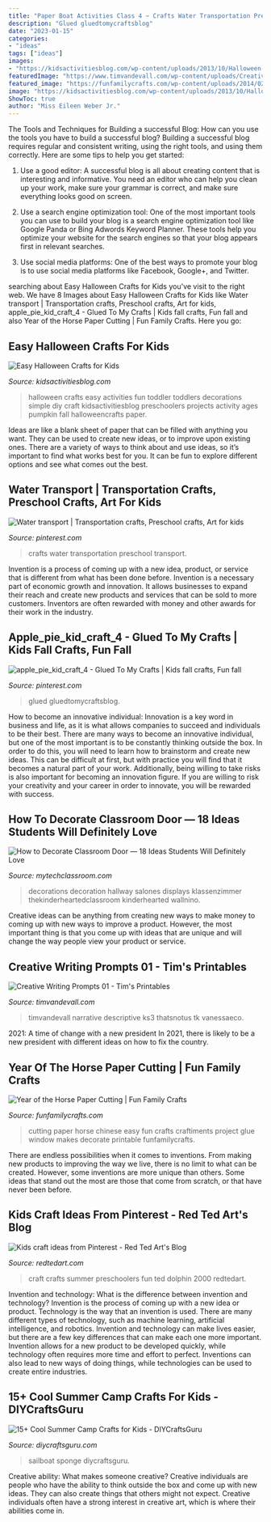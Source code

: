 ```yaml
---
title: "Paper Boat Activities Class 4 ~ Crafts Water Transportation Preschool Transport"
description: "Glued gluedtomycraftsblog"
date: "2023-01-15"
categories:
- "ideas"
tags: ["ideas"]
images:
- "https://kidsactivitiesblog.com/wp-content/uploads/2013/10/Halloween-crafts-for-kids.jpg"
featuredImage: "https://www.timvandevall.com/wp-content/uploads/Creative-Writing-Prompts-Printable.jpg"
featured_image: "https://funfamilycrafts.com/wp-content/uploads/2014/02/Year-of-the-Horse-Paper-Cutting.jpg"
image: "https://kidsactivitiesblog.com/wp-content/uploads/2013/10/Halloween-crafts-for-kids.jpg"
ShowToc: true
author: "Miss Eileen Weber Jr."
---
```



The Tools and Techniques for Building a successful Blog: How can you use the tools you have to build a successful blog?
Building a successful blog requires regular and consistent writing, using the right tools, and using them correctly. Here are some tips to help you get started:
1. Use a good editor: A successful blog is all about creating content that is interesting and informative. You need an editor who can help you clean up your work, make sure your grammar is correct, and make sure everything looks good on screen.

2. Use a search engine optimization tool: One of the most important tools you can use to build your blog is a search engine optimization tool like Google Panda or Bing Adwords Keyword Planner. These tools help you optimize your website for the search engines so that your blog appears first in relevant searches.

3. Use social media platforms: One of the best ways to promote your blog is to use social media platforms like Facebook, Google+, and Twitter.

	

		
searching about Easy Halloween Crafts for Kids you've visit to the right web. We have 8 Images about Easy Halloween Crafts for Kids like Water transport | Transportation crafts, Preschool crafts, Art for kids, apple_pie_kid_craft_4 - Glued To My Crafts | Kids fall crafts, Fun fall and also Year of the Horse Paper Cutting | Fun Family Crafts. Here you go:
		
    
## Easy Halloween Crafts For Kids

<img loading=lazy src="https://kidsactivitiesblog.com/wp-content/uploads/2013/10/Halloween-crafts-for-kids.jpg" onerror="this.onerror=null;this.src='https://tse3.mm.bing.net/th?id=OIP.KeLZxSg6GAU2Lb2B-6EX5AHaLH&amp;pid=15.1';" alt="Easy Halloween Crafts for Kids">

_Source: kidsactivitiesblog.com_

>halloween crafts easy activities fun toddler toddlers decorations simple diy craft kidsactivitiesblog preschoolers projects activity ages pumpkin fall halloweencrafts paper. 

	

Ideas are like a blank sheet of paper that can be filled with anything you want. They can be used to create new ideas, or to improve upon existing ones. There are a variety of ways to think about and use ideas, so it’s important to find what works best for you. It can be fun to explore different options and see what comes out the best.

    
## Water Transport | Transportation Crafts, Preschool Crafts, Art For Kids

<img loading=lazy src="https://i.pinimg.com/736x/e0/5c/a3/e05ca399d01dd9aa8d0d80fdeaa6931d--water-crafts-water-themed-crafts.jpg" onerror="this.onerror=null;this.src='https://tse1.mm.bing.net/th?id=OIP.P_pVYF2xxjSRHTFQISF0xAAAAA&amp;pid=15.1';" alt="Water transport | Transportation crafts, Preschool crafts, Art for kids">

_Source: pinterest.com_

>crafts water transportation preschool transport. 

	

Invention is a process of coming up with a new idea, product, or service that is different from what has been done before. Invention is a necessary part of economic growth and innovation. It allows businesses to expand their reach and create new products and services that can be sold to more customers. Inventors are often rewarded with money and other awards for their work in the industry.

    
## Apple_pie_kid_craft_4 - Glued To My Crafts | Kids Fall Crafts, Fun Fall

<img loading=lazy src="https://i.pinimg.com/originals/46/f0/f0/46f0f0e3f99331d2e0c9d06456d0a79d.jpg" onerror="this.onerror=null;this.src='https://tse2.mm.bing.net/th?id=OIP.Y0gH9qU0udVZ3eBz0ufu7wHaE8&amp;pid=15.1';" alt="apple_pie_kid_craft_4 - Glued To My Crafts | Kids fall crafts, Fun fall">

_Source: pinterest.com_

>glued gluedtomycraftsblog. 

	

How to become an innovative individual:
Innovation is a key word in business and life, as it is what allows companies to succeed and individuals to be their best. There are many ways to become an innovative individual, but one of the most important is to be constantly thinking outside the box. In order to do this, you will need to learn how to brainstorm and create new ideas. This can be difficult at first, but with practice you will find that it becomes a natural part of your work. Additionally, being willing to take risks is also important for becoming an innovation figure. If you are willing to risk your creativity and your career in order to innovate, you will be rewarded with success.

    
## How To Decorate Classroom Door — 18 Ideas Students Will Definitely Love

<img loading=lazy src="https://mytechclassroom.com/wp-content/uploads/2020/10/4-225x300.png" onerror="this.onerror=null;this.src='https://tse1.mm.bing.net/th?id=OIP.3DB1n8tUIztfag3g_D6_kgAAAA&amp;pid=15.1';" alt="How to Decorate Classroom Door — 18 Ideas Students Will Definitely Love">

_Source: mytechclassroom.com_

>decorations decoration hallway salones displays klassenzimmer thekinderheartedclassroom kinderhearted wallnino. 

	

Creative ideas can be anything from creating new ways to make money to coming up with new ways to improve a product. However, the most important thing is that you come up with ideas that are unique and will change the way people view your product or service.

    
## Creative Writing Prompts 01 - Tim&#039;s Printables

<img loading=lazy src="https://www.timvandevall.com/wp-content/uploads/Creative-Writing-Prompts-Printable.jpg" onerror="this.onerror=null;this.src='https://tse2.mm.bing.net/th?id=OIP.6OVQynWHtv6lRj-UO7jTugHaJm&amp;pid=15.1';" alt="Creative Writing Prompts 01 - Tim&#039;s Printables">

_Source: timvandevall.com_

>timvandevall narrative descriptive ks3 thatsnotus tk vanessaeco. 

	

2021: A time of change with a new president
In 2021, there is likely to be a new president with different ideas on how to fix the country.

    
## Year Of The Horse Paper Cutting | Fun Family Crafts

<img loading=lazy src="https://funfamilycrafts.com/wp-content/uploads/2014/02/Year-of-the-Horse-Paper-Cutting.jpg" onerror="this.onerror=null;this.src='https://tse2.mm.bing.net/th?id=OIP.IYoY93SBJE28dlapbVpKOAHaLW&amp;pid=15.1';" alt="Year of the Horse Paper Cutting | Fun Family Crafts">

_Source: funfamilycrafts.com_

>cutting paper horse chinese easy fun crafts craftiments project glue window makes decorate printable funfamilycrafts. 

	

There are endless possibilities when it comes to inventions. From making new products to improving the way we live, there is no limit to what can be created. However, some inventions are more unique than others. Some ideas that stand out the most are those that come from scratch, or that have never been before.

    
## Kids Craft Ideas From Pinterest - Red Ted Art&#039;s Blog

<img loading=lazy src="https://www.redtedart.com/wp-content/uploads/2014/07/Summer-Crafts.jpg" onerror="this.onerror=null;this.src='https://tse1.mm.bing.net/th?id=OIP.beHAJPH9ebmymdcPHPmzUwHaHa&amp;pid=15.1';" alt="Kids craft ideas from Pinterest - Red Ted Art&#039;s Blog">

_Source: redtedart.com_

>craft crafts summer preschoolers fun ted dolphin 2000 redtedart. 

	

Invention and technology: What is the difference between invention and technology?
Invention is the process of coming up with a new idea or product. Technology is the way that an invention is used. There are many different types of technology, such as machine learning, artificial intelligence, and robotics. Invention and technology can make lives easier, but there are a few key differences that can make each one more important. 
Invention allows for a new product to be developed quickly, while technology often requires more time and effort to perfect. Inventions can also lead to new ways of doing things, while technologies can be used to create entire industries.

    
## 15+ Cool Summer Camp Crafts For Kids - DIYCraftsGuru

<img loading=lazy src="https://www.diycraftsguru.com/wp-content/uploads/2020/11/14-3.jpg" onerror="this.onerror=null;this.src='https://tse2.mm.bing.net/th?id=OIP.loy40fitx2YDSZI0nVOCLQHaHa&amp;pid=15.1';" alt="15+ Cool Summer Camp Crafts for Kids - DIYCraftsGuru">

_Source: diycraftsguru.com_

>sailboat sponge diycraftsguru. 

	

Creative ability: What makes someone creative?
Creative individuals are people who have the ability to think outside the box and come up with new ideas. They can also create things that others might not expect. Creative individuals often have a strong interest in creative art, which is where their abilities come in.

